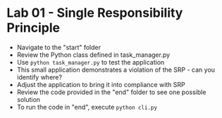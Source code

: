 # Lab 01 - Single Responsibility Principle

* Navigate to the "start" folder
* Review the Python class defined in task_manager.py
* Use `python task_manager.py` to test the application
* This small application demonstrates a violation of the SRP - can you identify where?
* Adjust the application to bring it into compliance with SRP
* Review the code provided in the "end" folder to see one possible solution
* To run the code in "end", execute `python cli.py`
